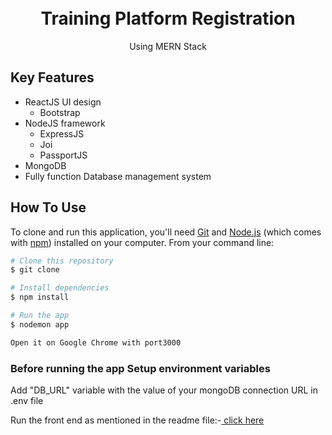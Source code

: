 
<h1 align="center">

  <br>
Training Platform Registration
  <br>

</h1>
<p align="center"> 
    Using MERN Stack
  </p>




## Key Features

* ReactJS UI design
  - Bootstrap
* NodeJS framework
  - ExpressJS
  - Joi
  - PassportJS
* MongoDB
* Fully function Database management system



## How To Use

To clone and run this application, you'll need [Git](https://git-scm.com) and [Node.js](https://nodejs.org/en/download/) (which comes with [npm](http://npmjs.com)) installed on your computer. From your command line:

```bash
# Clone this repository
$ git clone 

# Install dependencies
$ npm install  

# Run the app
$ nodemon app

Open it on Google Chrome with port3000
```
### Before running the app Setup environment variables    
Add "DB_URL" variable with the value of your mongoDB connection URL in .env file
  
Run the front end as mentioned in the readme file:-[ click here](https://github.com/anoopbk123/training-platform-registration/blob/master/client/README.md)








